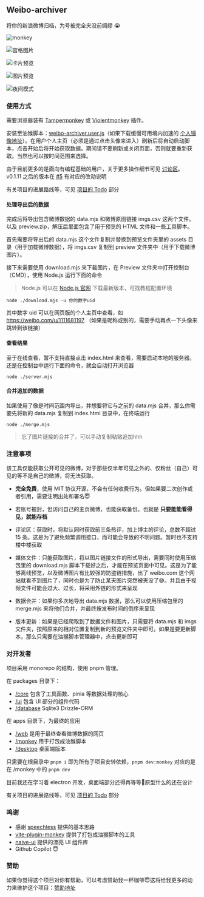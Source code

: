 ## Weibo-archiver

将你的新浪微博归档，为号被完全夹没前绸缪 😭

![monkey](https://p.chilfish.top/weibo/cover.png)

![宫格图片](https://p.chilfish.top/weibo/gallery.png)

![卡片预览](https://p.chilfish.top/weibo/repost.png)

![图片预览](https://p.chilfish.top/weibo/inline-image.png)

![夜间模式](https://p.chilfish.top/weibo/darkmode.png)

### 使用方式

需要浏览器装有 [Tampermonkey](https://tampermonkey.net/) 或 [Violentmonkey](https://violentmonkey.github.io/) 插件。

安装至油猴脚本：[weibo-archiver.user.js][releases]（如果下载缓慢可用境内加速的 [个人镜像地址]）。在用户个人主页（必须是通过点击头像来进入）刷新后将自动启动脚本，点击开始后将开始获取数据。期间请不要刷新或关闭页面，否则就要重新获取。当然也可以按时间范围来选择。

由于目前更多的是面向有编程基础的用户，关于更多操作细节可见 [讨论区]。v0.1.11 之后的版本在 [#5] 有对应的改动说明

有关项目的进展路线等，可见 [项目的 Todo] 部分

#### 处理导出后的数据

完成后将导出包含微博数据的 data.mjs 和微博原图链接 imgs.csv 这两个文件。以及 preview.zip，解压后里面包含了用于预览的 HTML 文件和一些工具脚本。

首先需要将导出后的 data.mjs 这个文件复制并替换到预览文件夹里的 assets 目录（用于加载微博数据），将 imgs.csv 复制到 preview 文件夹中（用于下载微博图片）。

接下来需要使用 download.mjs 来下载图片，在 Preview 文件夹中打开控制台（CMD），使用 Node.js 运行下面的命令

> Node.js 可以在 [Node.js 官网] 下载最新版本，可找教程配置环境

```shell
node ./download.mjs -u 你的数字uid
```

其中数字 uid 可以在网页版的个人主页中查看，如 https://weibo.com/u/1111681197 （如果是昵称或别的，需要手动再点一下头像来跳转到该链接）

#### 查看结果

至于在线查看，暂不支持直接点击 index.html 来查看，需要启动本地的服务器。还是在控制台中运行下面的命令，就会自动打开浏览器

```shell
node ./server.mjs
```

#### 合并追加的数据

如果使用了像是时间范围内导出，并想要将它与之前的 data.mjs 合并，那么你需要先将新的 data.mjs 复制到 index.html 目录中，在终端运行

```shell
node ./merge.mjs
```

> 忘了图片链接的合并了，可以手动复制粘贴追加hhh

### 注意事项

该工具仅能获取公开可见的微博，对于那些仅半年可见之外的、仅粉丝（自己）可见的等不是自己的微博，将无法获取。

- **完全免费**，使用 MIT 协议开源，不会有任何收费行为。但如果要二次创作或者引用，需要注明出处和署名😇

- 若账号被封，但访问自己的主页微博，也能获取备份。也就是 **只要能能看得见，就能存档**

- 评论区：获取时，将默认同时获取前三条热评，加上博主的评论，总数不超过 15 条。这是为了避免频繁调用接口，而可能会导致的不明问题。暂时也不支持楼中楼获取

- 媒体文件：只能获取图片，将以图片链接文件的形式导出，需要同时使用压缩包里的 download.mjs 脚本下载好之后，才能在预览页面中可见。这是为了能够离线预览，以及微博图片有比较强的防盗链措施，出了 weibo.com 这个网站就看不到图片了，同时也是为了防止某天图片突然被夹没了😅。并且由于视频文件可能会过大、过长，将采用外链的形式来呈现

- 数据合并：如果你多次地导出 data.mjs 数据，那么可以使用压缩包里的 merge.mjs 来将他们合并，并最终按发布时间的倒序来呈现

- 版本更新：如果是已经爬取到了数据文件和图片，只需要将 data.mjs 和 imgs 文件夹，按照原来的相对位置复制到新的预览文件夹中即可。如果是要更新脚本，那么只需要在油猴脚本管理器中，点击更新即可

### 对开发者

项目采用 monorepo 的结构，使用 pnpm 管理。

在 packages 目录下：

- [/core](packages/core/) 包含了工具函数、pinia 等数据处理的核心
- [/ui](packages/ui/) 包含 UI 部分的组件代码
- [/database](packages/database/) Sqlite3 Drizzle-ORM

在 apps 目录下，为最终的应用

- [/web](apps/web/) 是用于最终查看微博数据的网页
- [/monkey](apps/monkey/) 用于打包成油猴脚本
- [/desktop](apps/desktop/) 桌面端版本

只需要在根目录中 `pnpm i` 即为所有子项目安转依赖，`pnpm dev:monkey` 对应的是在 /monkey 中的 `pnpm dev`

目前我还在学习着 electron 开发，桌面端部分还得再等等🥺原型什么的还在设计

有关项目的进展路线等，可见 [项目的 Todo] 部分

### 鸣谢

- 感谢 [speechless] 提供的基本思路
- [vite-plugin-monkey] 提供了打包成油猴脚本的工具
- [naive-ui] 提供的漂亮 UI 组件库
- Github Copilot 😇

### 赞助

如果你觉得这个项目对你有帮助，可以考虑赞助我一杯咖啡😇这将给我更多的动力来维护这个项目：[赞助地址]

[releases]: https://github.com/Chilfish/Weibo-archiver/releases/latest
[speechless]: https://github.com/meterscao/Speechless
[naive-ui]: https://www.naiveui.com/zh-CN/os-theme
[讨论区]: https://github.com/Chilfish/Weibo-archiver/issues/1
[#5]: https://github.com/Chilfish/Weibo-archiver/issues/5
[Node.js 官网]: https://nodejs.org/en/download
[vite-plugin-monkey]: https://github.com/lisonge/vite-plugin-monkey
[个人镜像地址]: https://p.chilfish.top/weibo-archiver.user.js
[项目的 Todo]: https://github.com/Chilfish/Weibo-archiver/issues/7
[赞助地址]: https://chilfish.top/sponsors
